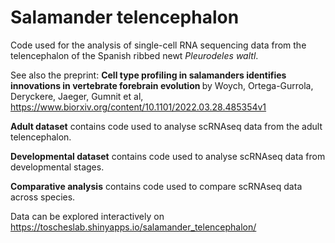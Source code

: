 # Salamander telencephalon

Code used for the analysis of single-cell RNA sequencing data from the telencephalon of the Spanish ribbed newt <i>Pleurodeles waltl</i>.

See also the preprint: <b> Cell type profiling in salamanders identifies innovations in vertebrate forebrain evolution </b> by Woych, Ortega-Gurrola, Deryckere, Jaeger, Gumnit et al, https://www.biorxiv.org/content/10.1101/2022.03.28.485354v1 

**Adult dataset** contains code used to analyse scRNAseq data from the adult telencephalon.

**Developmental dataset** contains code used to analyse scRNAseq data from developmental stages. 

**Comparative analysis** contains code used to compare scRNAseq data across species. 

Data can be explored interactively on https://toscheslab.shinyapps.io/salamander_telencephalon/
